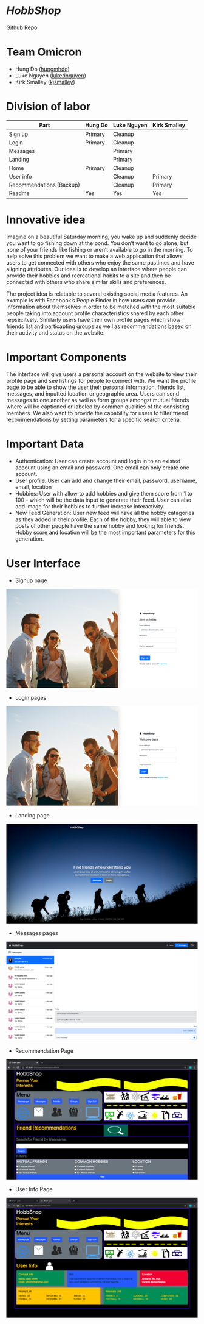 # _HobbShop_

[Github Repo](https://github.com/cs326-f21-omicron/cs326-final-omicron)

# Team Omicron

- Hung Do ([hungmhdo](https://github.com/hungmhdo))
- Luke Nguyen ([lukednguyen](https://github.com/lukednguyen))
- Kirk Smalley ([kjsmalley](https://github.com/kjsmalley))

# Division of labor

| Part                     | Hung Do | Luke Nguyen | Kirk Smalley |
| ------------------------ | ------- | ----------- | ------------ |
| Sign up                  | Primary | Cleanup     |              |
| Login                    | Primary | Cleanup     |              |
| Messages                 |         | Primary     |              |
| Landing                  |         | Primary     |              |
| Home                     | Primary | Cleanup     |              |
| User info                |         | Cleanup     | Primary      |
| Recommendations (Backup) |         | Cleanup     | Primary      |
| Readme                   | Yes     | Yes         | Yes          |

# Innovative idea

Imagine on a beautiful Saturday morning, you wake up and suddenly decide you want to go fishing down at the pond. You don’t want to go alone, but none of your friends like fishing or aren’t available to go in the morning. To help solve this problem we want to make a web application that allows users to get connected with others who enjoy the same pastimes and have aligning attributes. Our idea is to develop an interface where people can provide their hobbies and recreational habits to a site and then be connected with others who share similar skills and preferences.

The project idea is relatable to several existing social media features. An example is with Facebook’s People Finder in how users can provide information about themselves in order to be matched with the most suitable people taking into account profile characteristics shared by each other repsecitvely. Similarly users have their own profile pages which show friends list and particapting groups as well as recommendations based on their activity and status on the website.

# Important Components

The interface will give users a personal account on the website to view their profile page and see listings for people to connect with. We want the profile page to be able to show the user their personal information, friends list, messages, and inputted location or geographic area. Users can send messages to one another as well as form groups amongst mutual friends where will be captioned or labeled by common qualities of the consisting members. We also want to provide the capability for users to filter friend recommendations by setting parameters for a specific search criteria.

# Important Data

- Authentication: User can create account and login in to an existed account using an email and password. One email can only create one account.
- User profile: User can add and change their email, password, username, email, location
- Hobbies: User with allow to add hobbies and give them score from 1 to 100 - which will be the data input to generate their feed. User can also add image for their hobbies to further increase interactivity.
- New Feed Generation: User new feed will have all the hobby catagories as they added in their profile. Each of the hobby, they will able to view posts of other people have the same hobby and looking for friends. Hobby score and location will be the most important parameters for this generation.

# User Interface

- Signup page

![Signup page](images/signup.png)

- Login pages

![Login page](images/login.png)

- Landing page

![Landing page](images/landing.png)

- Messages pages

![Messages page](images/messages.png)

- Recommendation Page

![Rec page](images/reccomendations.png)

- User Info Page

![Rec page](images/userinfo.png)
